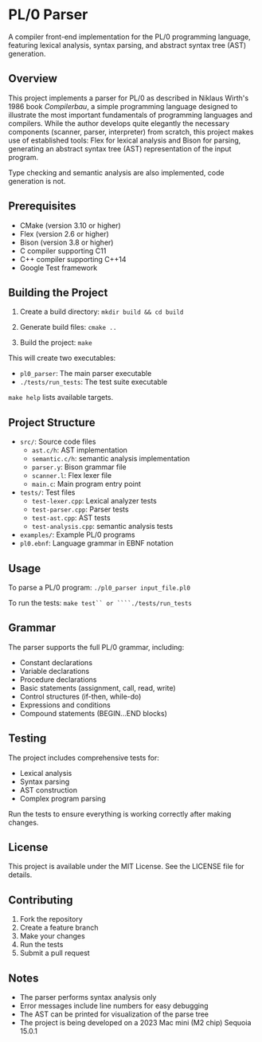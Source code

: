 # PL/0 Parser

A compiler front-end implementation for the PL/0 programming language, featuring
lexical analysis, syntax parsing, and abstract syntax tree (AST) generation.

## Overview

This project implements a parser for PL/0 as described in Niklaus Wirth's 1986
book *Compilerbau*, a simple programming language designed to illustrate the
most important fundamentals of programming languages and compilers. While the
author develops quite elegantly the necessary components (scanner, parser,
interpreter) from scratch, this project makes use of established tools:
Flex for lexical analysis and Bison for parsing, generating an abstract syntax
tree (AST) representation of the input program.

Type checking and semantic analysis are also implemented, code generation is not.

## Prerequisites

- CMake (version 3.10 or higher)
- Flex (version 2.6 or higher)
- Bison (version 3.8 or higher)
- C compiler supporting C11
- C++ compiler supporting C++14
- Google Test framework

## Building the Project

1. Create a build directory: ```mkdir build && cd build ```

2. Generate build files: ```cmake ..  ```

3. Build the project: ```make ```

This will create two executables:
- `pl0_parser`: The main parser executable
- `./tests/run_tests`: The test suite executable

```make help``` lists available targets.

## Project Structure

- `src/`: Source code files
  - `ast.c/h`: AST implementation
  - `semantic.c/h`: semantic analysis implementation
  - `parser.y`: Bison grammar file
  - `scanner.l`: Flex lexer file
  - `main.c`: Main program entry point
- `tests/`: Test files
  - `test-lexer.cpp`: Lexical analyzer tests
  - `test-parser.cpp`: Parser tests
  - `test-ast.cpp`: AST tests
  - `test-analysis.cpp`: semantic analysis tests
- `examples/`: Example PL/0 programs
- `pl0.ebnf`: Language grammar in EBNF notation

## Usage

To parse a PL/0 program: ```./pl0_parser input_file.pl0 ```

To run the tests: ```make test`` or ````./tests/run_tests ``` 

## Grammar

The parser supports the full PL/0 grammar, including:
- Constant declarations
- Variable declarations
- Procedure declarations
- Basic statements (assignment, call, read, write)
- Control structures (if-then, while-do)
- Expressions and conditions
- Compound statements (BEGIN...END blocks)

## Testing

The project includes comprehensive tests for:
- Lexical analysis
- Syntax parsing
- AST construction
- Complex program parsing

Run the tests to ensure everything is working correctly after making changes.

## License

This project is available under the MIT License. See the LICENSE file for
details.

## Contributing

1. Fork the repository
2. Create a feature branch
3. Make your changes
4. Run the tests
5. Submit a pull request

## Notes

- The parser performs syntax analysis only
- Error messages include line numbers for easy debugging
- The AST can be printed for visualization of the parse tree
- The project is being developed on a 2023 Mac mini (M2 chip) Sequoia 15.0.1 
